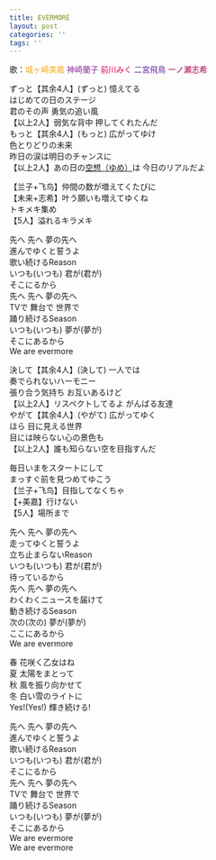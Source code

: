 ```yaml
---
title: EVERMORE
layout: post
categories: ''
tags: ''
---
```

歌：<font color="#f7ac1d">城ヶ崎美嘉</font> <font color="#88319a">神崎蘭子</font> <font color="#e00059">前川みく</font> <font color="#61269e">二宮飛鳥</font> <font color="#ac004e">一ノ瀬志希</font>

<p>ずっと【其余4人】(ずっと) 憶えてる<br />
はじめての日のステージ<br />
君のその声 勇気の追い風<br />
【以上2人】弱気な背中 押してくれたんだ<br />
もっと【其余4人】(もっと) 広がってゆけ<br />
色とりどりの未来<br />
昨日の涙は明日のチャンスに<br />
【以上2人】あの日の<u>空想（ゆめ）</u>は 今日のリアルだよ</p>

<p>【兰子+飞鸟】仲間の数が増えてくたびに<br />
【未来+志希】叶う願いも増えてゆくね<br />
トキメキ集め<br />
【5人】溢れるキラメキ</p>

<p>先へ 先へ 夢の先へ<br />
進んでゆくと誓うよ<br />
歌い続けるReason<br />
いつも(いつも) 君が(君が)<br />
そこにるから<br />
先へ 先へ 夢の先へ<br />
TVで 舞台で 世界で<br />
踊り続けるSeason<br />
いつも(いつも) 夢が(夢が)<br />
そこにあるから<br />
We are evermore</p>

<p>決して【其余4人】(決して) 一人では<br />
奏でられないハーモニー<br />
張り合う気持ち お互いあるけど<br />
【以上2人】リスペクトしてるよ がんばる友達<br />
やがて【其余4人】(やがて) 広がってゆく<br />
ほら 目に見える世界<br />
目には映らない心の景色も<br />
【以上2人】誰も知らない空を目指すんだ</p>

<p>毎日いまをスタートにして<br />
まっすぐ前を見つめてゆこう<br />
【兰子+飞鸟】目指してなくちゃ <br />
【+美嘉】行けない<br />
【5人】場所まで</p>

<p>先へ 先へ 夢の先へ<br />
走ってゆくと誓うよ<br />
立ち止まらないReason<br />
いつも(いつも) 君が(君が)<br />
待っているから<br />
先へ 先へ 夢の先へ<br />
わくわくニュースを届けて<br />
動き続けるSeason<br />
次の(次の) 夢が(夢が)<br />
ここにあるから<br />
We are evermore</p>

<p>春 花咲く乙女はね<br />
夏 太陽をまとって<br />
秋 風を振り向かせて<br />
冬 白い雪のライトに<br />
Yes!(Yes!) 輝き続ける!</p>

<p>先へ 先へ 夢の先へ<br />
進んでゆくと誓うよ<br />
歌い続けるReason<br />
いつも(いつも) 君が(君が)<br />
そこにるから<br />
先へ 先へ 夢の先へ<br />
TVで 舞台で 世界で<br />
踊り続けるSeason<br />
いつも(いつも) 夢が(夢が)<br />
そこにあるから<br />
We are evermore<br />
We are evermore</p>
